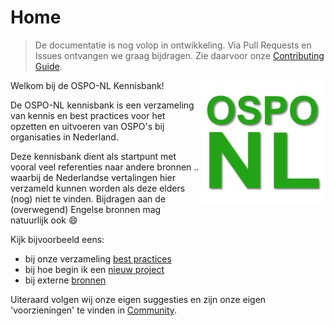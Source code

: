 # Home

> De documentatie is nog volop in ontwikkeling. Via Pull Requests en Issues ontvangen we graag bijdragen. Zie daarvoor
> onze [Contributing Guide](./community/CONTRIBUTING.md).

<img src="assets/images/ospo-nl-logo-green.png" width="200px" align="right" alt="OSPO-NL Logo"/>

Welkom bij de OSPO-NL Kennisbank! 

De OSPO-NL kennisbank is een verzameling van kennis en best practices voor het opzetten en uitvoeren van OSPO's bij
organisaties in Nederland.

Deze kennisbank dient als startpunt met vooral veel referenties naar andere bronnen ..
waarbij de Nederlandse vertalingen hier verzameld kunnen worden als deze elders (nog) niet te vinden. Bijdragen aan de
(overwegend) Engelse bronnen mag natuurlijk ook :smile:

Kijk bijvoorbeeld eens:

- bij onze verzameling [best practices](./best-practices/)
- bij hoe begin ik een [nieuw project](./nieuw-project/)
- bij externe [bronnen](./bronnen/)

Uiteraard volgen wij onze eigen suggesties en zijn onze eigen 'voorzieningen' te vinden in [Community](./community/).